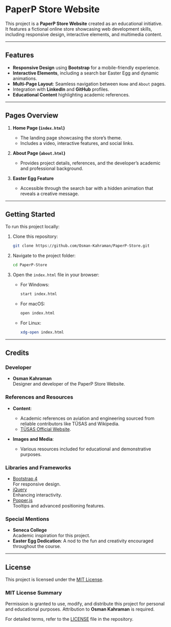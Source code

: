 # PaperP Store Website

This project is a **PaperP Store Website** created as an educational initiative. It features a fictional online store showcasing web development skills, including responsive design, interactive elements, and multimedia content.

---

## Features
- **Responsive Design** using **Bootstrap** for a mobile-friendly experience.
- **Interactive Elements**, including a search bar Easter Egg and dynamic animations.
- **Multi-Page Layout**: Seamless navigation between `Home` and `About` pages.
- Integration with **LinkedIn** and **GitHub** profiles.
- **Educational Content** highlighting academic references.

---

## Pages Overview

1. **Home Page (`index.html`)**  
   - The landing page showcasing the store’s theme.  
   - Includes a video, interactive features, and social links.

2. **About Page (`about.html`)**  
   - Provides project details, references, and the developer’s academic and professional background.

3. **Easter Egg Feature**  
   - Accessible through the search bar with a hidden animation that reveals a creative message.

---

## Getting Started

To run this project locally:  

1. Clone this repository:  
   ```bash
   git clone https://github.com/Osman-Kahraman/PaperP-Store.git
   ```

2. Navigate to the project folder:  
   ```bash
   cd PaperP-Store
   ```

3. Open the `index.html` file in your browser:  
   - For Windows:  
     ```bash
     start index.html
     ```
   - For macOS:  
     ```bash
     open index.html
     ```
   - For Linux:  
     ```bash
     xdg-open index.html
     ```

---

## Credits

### Developer
- **Osman Kahraman**  
  Designer and developer of the PaperP Store Website.

### References and Resources  
- **Content**:  
  - Academic references on aviation and engineering sourced from reliable contributors like TÜSAS and Wikipedia.  
  - [TÜSAS Official Website](https://www.tusas.com).  

- **Images and Media**:  
  - Various resources included for educational and demonstrative purposes.

### Libraries and Frameworks
- [Bootstrap 4](https://getbootstrap.com/docs/4.0/getting-started/introduction/)  
  For responsive design.  
- [jQuery](https://jquery.com/)  
  Enhancing interactivity.  
- [Popper.js](https://popper.js.org/)  
  Tooltips and advanced positioning features.

### Special Mentions
- **Seneca College**  
  Academic inspiration for this project.  
- **Easter Egg Dedication**: A nod to the fun and creativity encouraged throughout the course.

---

## License  

This project is licensed under the [MIT License](LICENSE).  

### MIT License Summary  
Permission is granted to use, modify, and distribute this project for personal and educational purposes. Attribution to **Osman Kahraman** is required.  

For detailed terms, refer to the [LICENSE](LICENSE) file in the repository.  
